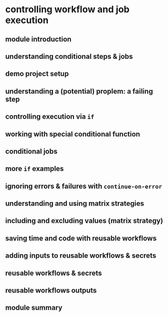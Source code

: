 # controlling workflow and job execution
## module introduction
## understanding conditional steps & jobs
## demo project setup
## understanding a (potential) proplem: a failing step
## controlling execution via `if`
## working with special conditional function
## conditional jobs
## more `if` examples
## ignoring errors & failures with `continue-on-error`
## understanding and using matrix strategies
## including and excluding values (matrix strategy)
## saving time and code with reusable workflows
## adding inputs to reusable workflows & secrets
## reusable workflows & secrets
## reusable workflows outputs
## module summary
